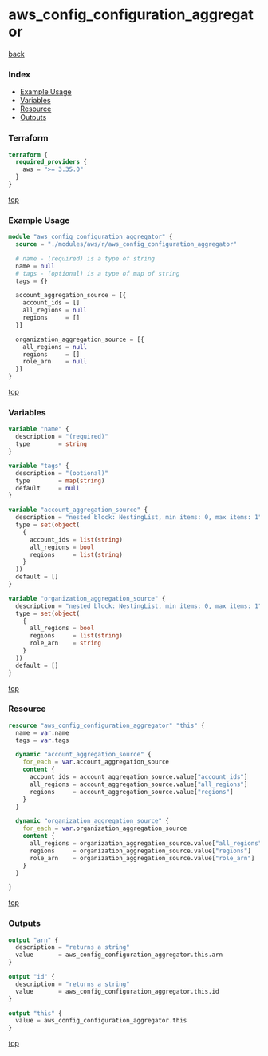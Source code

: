 # aws_config_configuration_aggregator

[back](../aws.md)

### Index

- [Example Usage](#example-usage)
- [Variables](#variables)
- [Resource](#resource)
- [Outputs](#outputs)

### Terraform

```terraform
terraform {
  required_providers {
    aws = ">= 3.35.0"
  }
}
```

[top](#index)

### Example Usage

```terraform
module "aws_config_configuration_aggregator" {
  source = "./modules/aws/r/aws_config_configuration_aggregator"

  # name - (required) is a type of string
  name = null
  # tags - (optional) is a type of map of string
  tags = {}

  account_aggregation_source = [{
    account_ids = []
    all_regions = null
    regions     = []
  }]

  organization_aggregation_source = [{
    all_regions = null
    regions     = []
    role_arn    = null
  }]
}
```

[top](#index)

### Variables

```terraform
variable "name" {
  description = "(required)"
  type        = string
}

variable "tags" {
  description = "(optional)"
  type        = map(string)
  default     = null
}

variable "account_aggregation_source" {
  description = "nested block: NestingList, min items: 0, max items: 1"
  type = set(object(
    {
      account_ids = list(string)
      all_regions = bool
      regions     = list(string)
    }
  ))
  default = []
}

variable "organization_aggregation_source" {
  description = "nested block: NestingList, min items: 0, max items: 1"
  type = set(object(
    {
      all_regions = bool
      regions     = list(string)
      role_arn    = string
    }
  ))
  default = []
}
```

[top](#index)

### Resource

```terraform
resource "aws_config_configuration_aggregator" "this" {
  name = var.name
  tags = var.tags

  dynamic "account_aggregation_source" {
    for_each = var.account_aggregation_source
    content {
      account_ids = account_aggregation_source.value["account_ids"]
      all_regions = account_aggregation_source.value["all_regions"]
      regions     = account_aggregation_source.value["regions"]
    }
  }

  dynamic "organization_aggregation_source" {
    for_each = var.organization_aggregation_source
    content {
      all_regions = organization_aggregation_source.value["all_regions"]
      regions     = organization_aggregation_source.value["regions"]
      role_arn    = organization_aggregation_source.value["role_arn"]
    }
  }

}
```

[top](#index)

### Outputs

```terraform
output "arn" {
  description = "returns a string"
  value       = aws_config_configuration_aggregator.this.arn
}

output "id" {
  description = "returns a string"
  value       = aws_config_configuration_aggregator.this.id
}

output "this" {
  value = aws_config_configuration_aggregator.this
}
```

[top](#index)